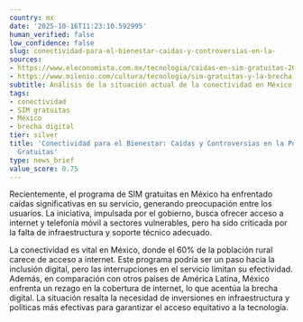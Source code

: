 ```yaml
---
country: mx
date: '2025-10-16T11:23:10.592995'
human_verified: false
low_confidence: false
slug: conectividad-para-el-bienestar-caidas-y-controversias-en-la-
sources:
- https://www.eleconomista.com.mx/tecnologia/caidas-en-sim-gratuitas-2023
- https://www.milenio.com/cultura/tecnologia/sim-gratuitas-y-la-brecha-digital-en-mexico
subtitle: Análisis de la situación actual de la conectividad en México
tags:
- conectividad
- SIM gratuitas
- México
- brecha digital
tier: silver
title: 'Conectividad para el Bienestar: Caídas y Controversias en la Política de SIM
  Gratuitas'
type: news_brief
value_score: 0.75
---
```


<p>Recientemente, el programa de SIM gratuitas en México ha enfrentado caídas significativas en su servicio, generando preocupación entre los usuarios. La iniciativa, impulsada por el gobierno, busca ofrecer acceso a internet y telefonía móvil a sectores vulnerables, pero ha sido criticada por la falta de infraestructura y soporte técnico adecuado.</p><p>La conectividad es vital en México, donde el 60% de la población rural carece de acceso a internet. Este programa podría ser un paso hacia la inclusión digital, pero las interrupciones en el servicio limitan su efectividad. Además, en comparación con otros países de América Latina, México enfrenta un rezago en la cobertura de internet, lo que acentúa la brecha digital. La situación resalta la necesidad de inversiones en infraestructura y políticas más efectivas para garantizar el acceso equitativo a la tecnología.</p>